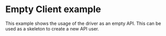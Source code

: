 # Empty Client example
This example shows the usage of the driver as an empty API. This can be used as a skeleton to create a new API user.